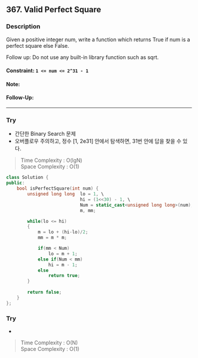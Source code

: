 ## 367. Valid Perfect Square

### Description
Given a positive integer num, write a function which returns True if num is a perfect square else False.

Follow up: Do not use any built-in library function such as sqrt.


#### Constraint: `1 <= num <= 2^31 - 1`
#### Note:
#### Follow-Up:

---------------------------------------
### Try
- 간단한 Binary Search 문제
- 오버플로우 주의하고, 정수 [1, 2e31] 안에서 탐색하면, 31번 안에 답을 찾을 수 있다.

> Time Complexity : O(lgN)\
  Space Complexity : O(1)
```cpp
class Solution {
public:
    bool isPerfectSquare(int num) {
        unsigned long long  lo = 1, \
                            hi = (1<<30) - 1, \
                            Num = static_cast<unsigned long long>(num), \
                            m, mm;

        while(lo <= hi)
        {
            m = lo + (hi-lo)/2;
            mm = m * m;

            if(mm < Num)
                lo = m + 1;
            else if(Num < mm)
                hi = m - 1;
            else 
                return true;
        }
        
        return false;
    }
};
```

### Try
- 
> Time Complexity : O(N)\
  Space Complexity : O(1)
```cpp

```